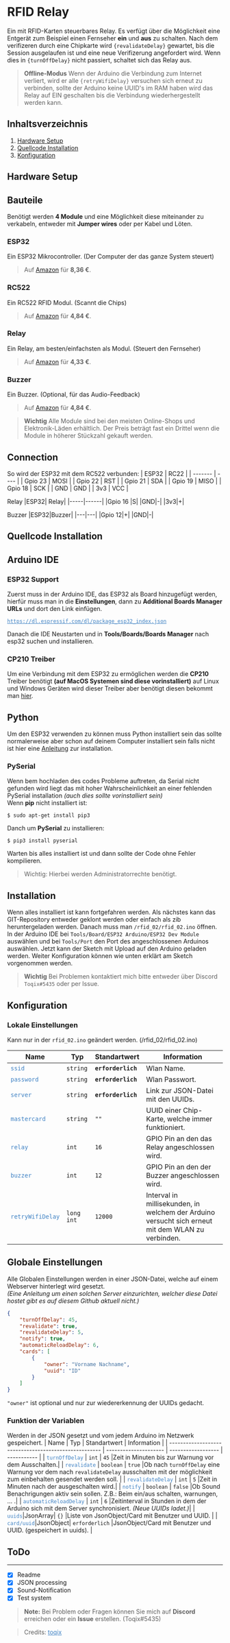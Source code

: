 # RFID Relay

Ein mit RFID-Karten steuerbares Relay. Es verfügt über die Möglichkeit eine Entgerät zum Beispiel einen Fernseher **ein** und **aus** zu schalten. Nach dem verifizeren durch eine Chipkarte wird `{revalidateDelay}` gewartet, bis die Session ausgelaufen ist und eine neue Verifizerung angefordert wird. Wenn dies in `{turnOffDelay}` nicht passiert, schaltet sich das Relay aus.

> **Offline-Modus** Wenn der Arduino die Verbindung zum Internet verliert, wird er alle `{retryWifiDelay}` versuchen sich erneut zu verbinden, sollte der Arduino keine UUID's im RAM haben wird das Relay auf EIN geschalten bis die Verbindung wiederhergestellt werden kann.
>
## Inhaltsverzeichnis

1. [Hardware Setup](#hardware-setup)
2. [Quellcode Installation](#quellcode-installation)
3. [Konfiguration](#konfiguration)

## Hardware Setup

## Bauteile

Benötigt werden **4 Module** und eine Möglichkeit diese miteinander zu verkabeln, entweder mit **Jumper wires** oder per Kabel und Löten.

### ESP32

Ein ESP32 Mikrocontroller. (Der Computer der das ganze System steuert)
> Auf [Amazon](https://www.amazon.de/dp/B071P98VTG/ref=twister_B07Z6CSD9K?_encoding=UTF8&psc=1) für **8,36 €**.

### RC522

Ein RC522 RFID Modul. (Scannt die Chips)
> Auf [Amazon](https://www.amazon.de/AZDelivery-Reader-Arduino-Raspberry-gratis/dp/B01M28JAAZ/ref=sr_1_1_sspa?dchild=1&keywords=rc522&qid=1618571460&sr=8-1-spons&psc=1&smid=A1X7QLRQH87QA3&spLa=ZW5jcnlwdGVkUXVhbGlmaWVyPUEyVjBRQkNQMUdFUlEyJmVuY3J5cHRlZElkPUEwMjQ0MjgyVElJOUxOOUVWWTZBJmVuY3J5cHRlZEFkSWQ9QTAzNjIyNzgxT0dMVTEzNDhGTE5WJndpZGdldE5hbWU9c3BfYXRmJmFjdGlvbj1jbGlja1JlZGlyZWN0JmRvTm90TG9nQ2xpY2s9dHJ1ZQ==) für **4,84 €**.

### Relay

Ein Relay, am besten/einfachsten als Modul. (Steuert den Fernseher)
> Auf [Amazon](https://www.amazon.de/AZDelivery-1-Relais-High-Level-Trigger-Arduino-inklusive/dp/B07TYG14N6/ref=sr_1_7_sspa?__mk_de_DE=ÅMÅŽÕÑ&dchild=1&keywords=Relay+Module&qid=1618571881&sr=8-7-spons&psc=1&smid=A1X7QLRQH87QA3&spLa=ZW5jcnlwdGVkUXVhbGlmaWVyPUEyMlY4QVgwS0pYT05VJmVuY3J5cHRlZElkPUEwNDU3MzgyM1RSQzNBV0daSTVYSSZlbmNyeXB0ZWRBZElkPUEwMzgzNDk0M0pXMThFVU5HUTRZViZ3aWRnZXROYW1lPXNwX210ZiZhY3Rpb249Y2xpY2tSZWRpcmVjdCZkb05vdExvZ0NsaWNrPXRydWU=) für **4,33 €**.

### Buzzer

Ein Buzzer. (Optional, für das Audio-Feedback)
> Auf [Amazon](https://www.amazon.de/AZDelivery-KY-006-Passives-Buzzer-Arduino/dp/B089QHLRSG/ref=sr_1_3_sspa?__mk_de_DE=ÅMÅŽÕÑ&dchild=1&keywords=Buzzer&qid=1618572043&sr=8-3-spons&smid=A1X7QLRQH87QA3&spLa=ZW5jcnlwdGVkUXVhbGlmaWVyPUEyT05TWExRTDZRVFBPJmVuY3J5cHRlZElkPUEwOTIyNzczMjVGODJLMVVURTQ5SiZlbmNyeXB0ZWRBZElkPUEwOTQ3NzMwMUdEUjBUSEdLSFNSWCZ3aWRnZXROYW1lPXNwX2F0ZiZhY3Rpb249Y2xpY2tSZWRpcmVjdCZkb05vdExvZ0NsaWNrPXRydWU&th=1) für **4,84 €**.

> **Wichtig** Alle Module sind bei den meisten Online-Shops und Elektronik-Läden erhältlich. Der Preis beträgt fast ein Drittel wenn die Module in höherer Stückzahl gekauft werden.

## Connection

So wird der ESP32 mit dem RC522 verbunden:
| ESP32   | RC22 |
| ------- | ---- |
| Gpio 23 | MOSI |
| Gpio 22 | RST  |
| Gpio 21 | SDA  |
| Gpio 19 | MISO |
| Gpio 18 | SCK  |
| GND     | GND  |
| 3v3     | VCC  |

Relay
|ESP32| Relay|
|-----|------|
|Gpio 16 |S|
|GND|-|
|3v3|+|

Buzzer
|ESP32|Buzzer|
|---|---|
|Gpio 12|+|
|GND|-|

## Quellcode Installation

## Arduino IDE

### ESP32 Support

Zuerst muss in der Arduino IDE, das ESP32 als Board hinzugefügt werden, hierfür muss man in die **Einstellungen**, dann zu **Additional Boards Manager URLs** und dort den Link einfügen.

<pre>
<code><a href="https://dl.espressif.com/dl/package_esp32_index.json" style="color: #4183c4">https://dl.espressif.com/dl/package_esp32_index.json</a></code>
</pre>

Danach die IDE Neustarten und in **Tools/Boards/Boards Manager** nach esp32 suchen und installieren.

### CP210 Treiber

Um eine Verbindung mit dem ESP32 zu ermöglichen werden die **CP210** Treiber benötigt **(auf MacOS Systemen sind diese vorinstalliert)** auf Linux und Windows Geräten wird dieser Treiber aber benötigt diesen bekommt man <a href="https://www.silabs.com/products/development-tools/software/usb-to-uart-bridge-vcp-drivers">hier</a>.

## Python

Um den ESP32 verwenden zu können muss Python installiert sein das sollte normalerweise aber schon auf deinem Computer installiert sein falls nicht ist hier eine [Anleitung](https://www.python.org/downloads/) zur installation.
</pre>

### PySerial

Wenn bem hochladen des codes Probleme auftreten, da Serial nicht gefunden wird liegt das mit hoher Wahrscheinlichkeit an einer fehlenden PySerial installation <em>(auch dies sollte vorinstalliert sein)</em><br>
Wenn **pip** nicht installiert ist:

```console
$ sudo apt-get install pip3
```

Danch um **PySerial** zu installieren:

```console
$ pip3 install pyserial
```

Warten bis alles installiert ist und dann sollte der Code ohne Fehler kompilieren.

> Wichtig: Hierbei werden Administratorrechte benötigt.

## Installation
Wenn alles installiert ist kann fortgefahren werden. Als nächstes kann das GIT-Repository entweder geklont werden oder einfach als zib heruntergeladen werden. Danach muss man `/rfid_02/rfid_02.ino` öffnen. In der Arduino IDE bei `Tools/Board/ESP32 Arduino/ESP32 Dev Module` auswählen und bei `Tools/Port` den Port des angeschlossenen Arduinos auswählen. Jetzt kann der Sketch mit Upload auf den Arduino geladen werden. Weiter Konfiguration können wie unten erklärt am Sketch vorgenommen werden.

> **Wichtig** Bei Problemen kontaktiert mich bitte entweder über Discord `Toqix#5435` oder per Issue.

## Konfiguration

### Lokale Einstellungen

Kann nur in der `rfid_02.ino` geändert werden. (/rfid_02/rfid_02.ino)

| Name                                             | Typ                    | Standartwert                                | Information |
| ------------------------------------------------ | ---------------------- | ------------------------------------------- | ----------- |
| <code style=" color: #4183c4;">ssid</code>       | <code >string</code>   | <code ><strong>erforderlich</strong></code> |Wlan Name.|
| <code style=" color: #4183c4;">password</code>   | <code >string</code>   | <code ><strong>erforderlich</strong></code> |Wlan Passwort.|
| <code style=" color: #4183c4;">server</code>     | <code >string</code>   | <code ><strong>erforderlich</strong></code> | Link zur JSON-Datei mit den UUIDs.|
| <code style=" color: #4183c4;">mastercard</code> | <code >string</code> | <code >""</code>                          |UUID einer Chip-Karte, welche immer funktioniert.|
| <code style=" color: #4183c4;">relay</code>   | <code >int</code> | <code >16</code> |GPIO Pin an den das Relay angeschlossen wird.|
| <code style=" color: #4183c4;">buzzer</code>   | <code >int</code> | <code >12</code> |GPIO Pin an den der Buzzer angeschlossen wird.|
| <code style=" color: #4183c4;">retryWifiDelay</code>   | <code >long int</code> | <code >12000</code> |Interval in millisekunden, in welchem der Arduino versucht sich erneut mit dem WLAN zu verbinden.|



## Globale Einstellungen

Alle Globalen Einstellungen werden in einer JSON-Datei, welche auf einem Webserver hinterlegt wird gesetzt. \
 *(Eine Anleitung um einen solchen Server einzurichten, welcher diese Datei hostet gibt es auf diesem Github aktuell nicht.)*

```json
{
    "turnOffDelay": 45,
    "revalidate": true,
    "revalidateDelay": 5,
    "notify": true,
    "automaticReloadDelay": 6,
    "cards": [
        {
            "owner": "Vorname Nachname",
            "uuid": "ID"
        }
    ]
}
```

`"owner"` ist optional und nur zur wiedererkennung der UUIDs gedacht.

### Funktion der Variablen

Werden in der JSON gesetzt und vom jedem Arduino im Netzwerk gespeichert.
| Name                                                  | Typ                   | Standartwert       | Information |
| ----------------------------------------------------- | --------------------- | ------------------ | ----------- |
| <code style=" color: #4183c4;">turnOffDelay</code>           | <code >int</code>     | <code >45</code>   |Zeit in Minuten bis zur Warnung vor dem Ausschalten.|
| <code style=" color: #4183c4;">revalidate</code>      | <code >boolean</code> | <code >true</code> |Ob nach `turnOffDelay` eine Warnung vor dem nach `revalidateDelay` ausschalten mit der möglichkeit zum einbehalten gesendet werden soll. |
| <code style=" color: #4183c4;">revalidateDelay</code> | <code >int</code>     | <code >5</code>   |Zeit in Minuten nach der ausgeschalten wird.|
| <code style=" color: #4183c4;">notify</code>      | <code >boolean</code>  | <code >false</code>                         |Ob Sound Benachrigungen aktiv sein sollen. Z.B.: Beim ein/aus schalten, warnungen, ... .|
| <code style=" color: #4183c4;">automaticReloadDelay</code>      | <code >int</code>  | <code >6</code>                         |Zeitinterval in Stunden in dem der Arduino sich mit dem Server synchronisiert. *(Neue UUIDs ladet.)*|
| <code style=" color: #4183c4;">uuids</code>|JsonArray| <code >{}</code> |Liste von JsonObject/Card mit Benutzer und UUID. |
| <code style=" color: #4183c4;">card/uuid</code>|JsonObject| <code >erforderlich</code> |JsonObject/Card mit Benutzer und UUID. (gespeichert in uuids). |

## ToDo

------

- [x] Readme
- [x] JSON processing
- [x] Sound-Notification
- [x] Test system

> **Note:** Bei Problem oder Fragen können Sie mich auf **Discord** erreichen oder ein **Issue** erstellen. (Toqix#5435)

> Credits: <a href="https://github.com/toqix" style="color: #4183c4;">toqix</a>
